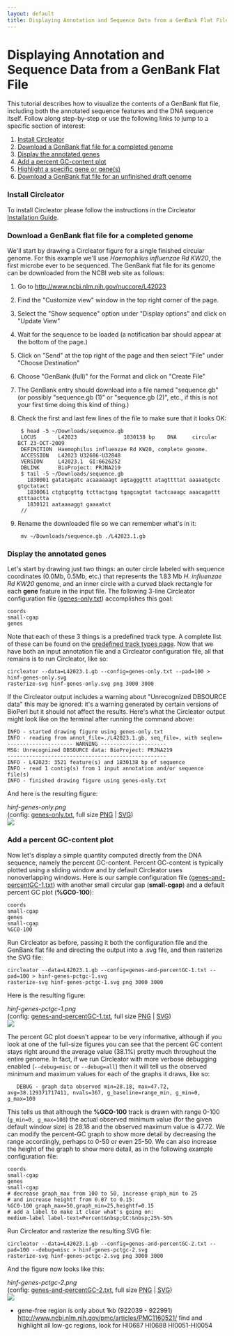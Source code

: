 ```yaml
---
layout: default
title: Displaying Annotation and Sequence Data from a GenBank Flat File
---
```


# Displaying Annotation and Sequence Data from a GenBank Flat File

This tutorial describes how to visualize the contents of a GenBank
flat file, including both the annotated sequence features and the DNA
sequence itself. Follow along step-by-step or use the following links
to jump to a specific section of interest:

1. [Install Circleator](#install_circleator)
2. [Download a GenBank flat file for a completed genome](#download_a_genbank_flat_file_for_a_completed_genome)
3. [Display the annotated genes](#display_the_annotated_genes)
4. [Add a percent GC-content plot](#add_a_percent_gccontent_plot)
5. [Highlight a specific gene or gene(s)](#highlighting_specific_genes)
6. [Download a GenBank flat file for an unfinished draft genome](#download_a_genbank_flat_file_for_an_unfinished_draft_genome)

### Install Circleator

To install Circleator please follow the instructions in the Circleator [Installation Guide][install].

[install]: /install.html

### Download a GenBank flat file for a completed genome

We'll start by drawing a Circleator figure for a single finished circular genome. 
For this example we'll use *Haemophilus influenzae Rd KW20*, the first microbe
ever to be sequenced. The GenBank flat file for its genome can be downloaded from
the NCBI web site as follows:

1. Go to <http://www.ncbi.nlm.nih.gov/nuccore/L42023>
2. Find the "Customize view" window in the top right corner of the page.
3. Select the "Show sequence" option under "Display options" and click on "Update View"
4. Wait for the sequence to be loaded (a notification bar should appear at the bottom of the page.)
5. Click on "Send" at the top right of the page and then select "File" under "Choose Destination"
6. Choose "GenBank (full)" for the Format and click on "Create File"
7. The GenBank entry should download into a file named "sequence.gb" (or possibly "sequence.gb (1)" 
or "sequence.gb (2)", etc., if this is not your first time doing this kind of thing.)
8. Check the first and last few lines of the file to make sure that it looks OK:

        $ head -5 ~/Downloads/sequence.gb 
        LOCUS       L42023               1830138 bp    DNA     circular BCT 23-OCT-2009
        DEFINITION  Haemophilus influenzae Rd KW20, complete genome.
        ACCESSION   L42023 U32686-U32848
        VERSION     L42023.1  GI:6626252
        DBLINK      BioProject: PRJNA219
        $ tail -5 ~/Downloads/sequence.gb 
          1830001 gatatagatc acaaaaaagt agtagggttt atagttttat aaaaatgctc gtgctatact
          1830061 ctgtgcgttg tcttactgag tgagcagtat tactcaaagc aaacagattt gtttaactta
          1830121 aataaaaggt gaaaatct
        //

9. Rename the downloaded file so we can remember what's in it:

        mv ~/Downloads/sequence.gb ./L42023.1.gb

### Display the annotated genes

Let's start by drawing just two things: an outer circle labeled with
sequence coordinates (0.0Mb, 0.5Mb, etc.) that represents the 1.83 Mb
*H. influenzae Rd KW20* genome, and an inner circle with a curved
black rectangle for each **gene** feature in the input file. The following
3-line Circleator configuration file ([genes-only.txt][]) accomplishes this goal:

    coords
    small-cgap
    genes

Note that each of these 3 things is a predefined track type. A complete list
of these can be found on the [predefined track types page][predef_tracks]. Now 
that we have both an input annotation file and a Circleator configuration file, 
all that remains is to run Circleator, like so:

    circleator --data=L42023.1.gb --config=genes-only.txt --pad=100 > hinf-genes-only.svg
    rasterize-svg hinf-genes-only.svg png 3000 3000

[predef_tracks]: /predefined-tracks.html

If the Circleator output includes a warning about "Unrecognized DBSOURCE data" 
this may be ignored: it's a warning generated by certain versions of BioPerl but
it should not affect the results. Here's what the Circleator output might look
like on the terminal after running the command above:

    INFO - started drawing figure using genes-only.txt 
    INFO - reading from annot_file=./L42023.1.gb, seq_file=, with seqlen=
    --------------------- WARNING --------------------- 
    MSG: Unrecognized DBSOURCE data: BioProject: PRJNA219
    --------------------------------------------------- 
    INFO - L42023: 3521 feature(s) and 1830138 bp of sequence 
    INFO - read 1 contig(s) from 1 input annotation and/or sequence file(s)
    INFO - finished drawing figure using genes-only.txt

And here is the resulting figure:

<div class='sample_image'>

<em>hinf-genes-only.png</em><br>
(config: <a href='gb_annotation/genes-only.txt'>genes-only.txt</a>, full size <a href='gb_annotation/hinf-genes-only-3000.png'>PNG</a>&nbsp;|&nbsp;<a href='gb_annotation/hinf-genes-only.svg'>SVG</a>)  
<img src='gb_annotation/hinf-genes-only-400.png' class='sample_image'>

</div>

[genes-only.txt]: gb_annotation/genes-only.txt

### Add a percent GC-content plot

Now let's display a simple quantity computed directly from the DNA
sequence, namely the percent GC-content. Percent GC-content is
typically plotted using a sliding window and by default Circleator
uses nonoverlapping windows. Here is our sample configuration file
([genes-and-percentGC-1.txt][]) with another small circular gap
(**small-cgap**) and a default percent GC plot (**%GC0-100**):

    coords
    small-cgap
    genes
    small-cgap
    %GC0-100

Run Circleator as before, passing it both the configuration file and
the GenBank flat file and directing the output into a .svg file, and
then rasterize the SVG file:

    circleator --data=L42023.1.gb --config=genes-and-percentGC-1.txt --pad=100 > hinf-genes-pctgc-1.svg
    rasterize-svg hinf-genes-pctgc-1.svg png 3000 3000

[genes-and-percentGC-1.txt]: gb_annotation/genes-and-percentGC-1.txt

Here is the resulting figure:

<div class='sample_image'>

<em>hinf-genes-pctgc-1.png</em><br>
(config: <a href='gb_annotation/genes-and-percentGC-1.txt'>genes-and-percentGC-1.txt</a>, full size <a href='gb_annotation/hinf-genes-pctgc-1-3000.png'>PNG</a>&nbsp;|&nbsp;<a href='gb_annotation/hinf-genes-pctgc-1.svg'>SVG</a>)  
<img src='gb_annotation/hinf-genes-pctgc-1-400.png' class='sample_image'>

</div>

The percent GC plot doesn't appear to be very informative, although if
you look at one of the full-size figures you can see that the percent
GC content stays right around the average value (38.1%) pretty much
throughout the entire genome.  In fact, if we run Circleator with more
verbose debugging enabled (`--debug=misc` or `--debug=all`) then it 
will tell us the observed minimum and maximum values for each of the 
graphs it draws, like so:

       DEBUG - graph data observed min=28.18, max=47.72, avg=38.129371717411, nvals=367, g_baseline=range_min, g_min=0, g_max=100

This tells us that although the **%GC0-100** track is drawn with range 0-100 (`g_min=0, g_max=100`)
the actual observed minimum value (for the given default window size) is 28.18 and 
the observed maximum value is 47.72. We can modify the percent-GC graph to
show more detail by decreasing the range accordingly, perhaps to 0-50
or even 25-50. We can also increase the height of the graph to show more
detail, as in the following example configuration file:

    coords
    small-cgap
    genes
    small-cgap
    # decrease graph_max from 100 to 50, increase graph_min to 25
    # and increase heightf from 0.07 to 0.15:
    %GC0-100 graph_max=50,graph_min=25,heightf=0.15
    # add a label to make it clear what's going on:
    medium-label label-text=Percent&nbsp;GC:&nbsp;25%-50%

Run Circleator and rasterize the resulting SVG file:

    circleator --data=L42023.1.gb --config=genes-and-percentGC-2.txt --pad=100 --debug=misc > hinf-genes-pctgc-2.svg
    rasterize-svg hinf-genes-pctgc-2.svg png 3000 3000

And the figure now looks like this:

<div class='sample_image'>

<em>hinf-genes-pctgc-2.png</em><br>
(config: <a href='gb_annotation/genes-and-percentGC-2.txt'>genes-and-percentGC-2.txt</a>, full size <a href='gb_annotation/hinf-genes-pctgc-2-3000.png'>PNG</a>&nbsp;|&nbsp;<a href='gb_annotation/hinf-genes-pctgc-2.svg'>SVG</a>)  
<img src='gb_annotation/hinf-genes-pctgc-2-400.png' class='sample_image'>

</div>

- gene-free region is only about 1kb (922039 - 922991)
http://www.ncbi.nlm.nih.gov/pmc/articles/PMC1160521/
find and highlight all low-gc regions, look for HI0687 HI0688 HI0051-HI0054